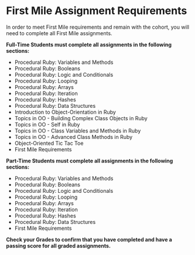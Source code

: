 # First Mile Assignment Requirements

In order to meet First Mile requirements and remain with the cohort, you will need to complete all First Mile assignments. 

**Full-Time Students must complete all assignments in the following sections:**

- Procedural Ruby: Variables and Methods
- Procedural Ruby: Booleans
- Procedural Ruby: Logic and Conditionals
- Procedural Ruby: Looping
- Procedural Ruby: Arrays
- Procedural Ruby: Iteration
- Procedural Ruby: Hashes
- Procedural Ruby: Data Structures
- Introduction to Object-Orientation in Ruby
- Topics in OO - Building Complex Class Objects in Ruby
- Topics in OO - Self in Ruby
- Topics in OO - Class Variables and Methods in Ruby
- Topics in OO - Advanced Class Methods in Ruby
- Object-Oriented Tic Tac Toe
- First Mile Requirements

**Part-Time Students must complete all assignments in the following sections:**

- Procedural Ruby: Variables and Methods
- Procedural Ruby: Booleans
- Procedural Ruby: Logic and Conditionals
- Procedural Ruby: Looping
- Procedural Ruby: Arrays
- Procedural Ruby: Iteration
- Procedural Ruby: Hashes
- Procedural Ruby: Data Structures
- First Mile Requirements

**Check your Grades to confirm that you have completed and have a passing score for all graded assignments.**
